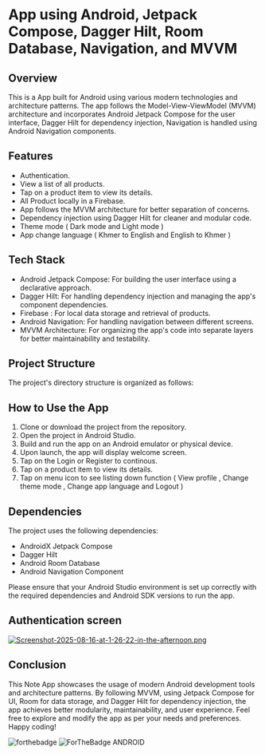 #  App using Android, Jetpack Compose, Dagger Hilt, Room Database, Navigation, and MVVM

## Overview
This is a  App built for Android using various modern technologies and architecture patterns. The app follows the Model-View-ViewModel (MVVM) architecture and incorporates Android Jetpack Compose for the user interface, Dagger Hilt for dependency injection, Navigation is handled using Android Navigation components.

## Features
- Authentication.
- View a list of all products.
- Tap on a product item to view its details.
- All Product locally in a Firebase.
- App follows the MVVM architecture for better separation of concerns.
- Dependency injection using Dagger Hilt for cleaner and modular code.
- Theme mode ( Dark mode and Light mode )
- App change language ( Khmer to English and English to Khmer ) 

## Tech Stack
- Android Jetpack Compose: For building the user interface using a declarative approach.
- Dagger Hilt: For handling dependency injection and managing the app's component dependencies.
- Firebase : For local data storage and retrieval of products.
- Android Navigation: For handling navigation between different screens.
- MVVM Architecture: For organizing the app's code into separate layers for better maintainability and testability.

## Project Structure
The project's directory structure is organized as follows:


## How to Use the App
1. Clone or download the project from the repository.
2. Open the project in Android Studio.
3. Build and run the app on an Android emulator or physical device.
4. Upon launch, the app will display welcome screen.
5. Tap on the Login or Register to continous.
6. Tap on a product item to view its details.
7. Tap on menu icon to see listing down function ( View profile , Change theme mode , Change app language and Logout )

## Dependencies
The project uses the following dependencies:

- AndroidX Jetpack Compose
- Dagger Hilt
- Android Room Database
- Android Navigation Component

Please ensure that your Android Studio environment is set up correctly with the required dependencies and Android SDK versions to run the app.

## Authentication screen

[![Screenshot-2025-08-16-at-1-26-22-in-the-afternoon.png](https://i.postimg.cc/nrPKDqHc/Screenshot-2025-08-16-at-1-26-22-in-the-afternoon.png)](https://postimg.cc/D41bVJJt)




## Conclusion
This Note App showcases the usage of modern Android development tools and architecture patterns. By following MVVM, using Jetpack Compose for UI, Room for data storage, and Dagger Hilt for dependency injection, the app achieves better modularity, maintainability, and user experience. Feel free to explore and modify the app as per your needs and preferences. Happy coding!


![forthebadge](https://forthebadge.com/images/badges/built-with-love.svg)
![ForTheBadge ANDROID](https://forthebadge.com/images/badges/built-for-android.svg)
